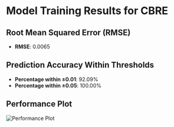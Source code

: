 # Model Training Results for CBRE

## Root Mean Squared Error (RMSE)
- **RMSE**: 0.0065

## Prediction Accuracy Within Thresholds
- **Percentage within ±0.01**: 92.09%
- **Percentage within ±0.05**: 100.00%

## Performance Plot
![Performance Plot](../imgs/CBRE.png)
